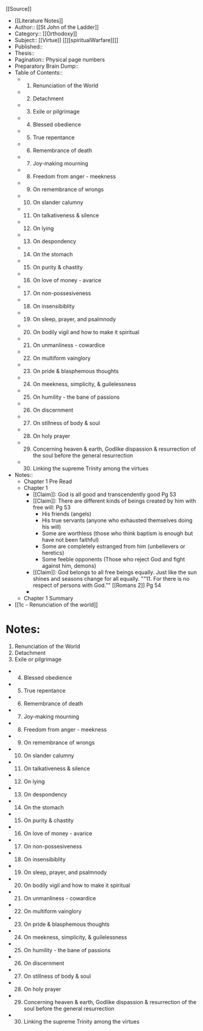 [[Source]]
- [[Literature Notes]]
- Author:: [[St John of the Ladder]]
- Category:: [[Orthodoxy]] 
- Subject:: [[Virtue]] [[[[spiritualWarfare]]]] 
- Published:: 
- Thesis:: 
- Pagination:: Physical page numbers
- Preparatory Brain Dump::
- Table of Contents::
    - 1. Renunciation of the World
    - 2. Detachment
    - 3. Exile or pilgrimage
    - 4. Blessed obedience
    - 5. True repentance
    - 6. Remembrance of death 
    - 7. Joy-making mourning
    - 8. Freedom from anger - meekness
    - 9. On remembrance of wrongs
    - 10. On slander calumny
    - 11. On talkativeness & silence
    - 12. On lying
    - 13. On despondency
    - 14. On the stomach
    - 15. On purity & chastity
    - 16. On love of money - avarice
    - 17. On non-possesiveness
    - 18. On insensibiblity
    - 19. On sleep, prayer, and psalmnody
    - 20. On bodily vigil and how to make it spiritual
    - 21. On unmanliness - cowardice
    - 22. On multiform vainglory
    - 23. On pride & blasphemous thoughts
    - 24. On meekness, simplicity, & guilelessness
    - 25. On humility - the bane of passions
    - 26. On discernment
    - 27. On stillness of body & soul
    - 28. On holy prayer
    - 29. Concerning heaven & earth, Godlike dispassion & resurrection of the soul before the general resurrection
    - 30. Linking the supreme Trinity among the virtues
- Notes::
    - Chapter 1 Pre Read
    - Chapter 1
        - [[Claim]]: God is all good and transcendently good Pg 53
        - [[Claim]]: There are different kinds of beings created by him with free will: Pg 53
            - His friends (angels)
            - His true servants (anyone who exhausted themselves doing his will)
            - Some are worthless (those who think baptism is enough but have not been faithful)
            - Some are completely estranged from him (unbelievers or heretics)
            - Some feeble opponents (Those who reject God and fight against him, demons)
        - [[Claim]]: God belongs to all free beings equally. Just like the sun shines and seasons change for all equally. ""11. For there is no respect of persons with God."" [[Romans 2]] Pg 54
        - 
    - Chapter 1 Summary
- [[1c - Renunciation of the world]]
 # Notes:
 1. Renunciation of the World
2. Detachment
3. Exile or pilgrimage
- 4. Blessed obedience
- 5. True repentance
- 6. Remembrance of death 
- 7. Joy-making mourning
- 8. Freedom from anger - meekness
- 9. On remembrance of wrongs
- 10. On slander calumny
- 11. On talkativeness & silence
- 12. On lying
- 13. On despondency
- 14. On the stomach
- 15. On purity & chastity
- 16. On love of money - avarice
- 17. On non-possesiveness
- 18. On insensibiblity
- 19. On sleep, prayer, and psalmnody
- 20. On bodily vigil and how to make it spiritual
- 21. On unmanliness - cowardice
- 22. On multiform vainglory
- 23. On pride & blasphemous thoughts
- 24. On meekness, simplicity, & guilelessness
- 25. On humility - the bane of passions
- 26. On discernment
- 27. On stillness of body & soul
- 28. On holy prayer
- 29. Concerning heaven & earth, Godlike dispassion & resurrection of the soul before the general resurrection
- 30. Linking the supreme Trinity among the virtues

